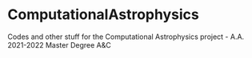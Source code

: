 # ComputationalAstrophysics

Codes and other stuff for the Computational Astrophysics project - A.A. 2021-2022 Master Degree A&C
